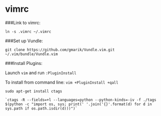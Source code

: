 vimrc
=====

###Link to vimrc:

`ln -s .vimrc ~/.vimrc`

###Set up Vundle:

`git clone https://github.com/gmarik/Vundle.vim.git ~/.vim/bundle/Vundle.vim`

###Install Plugins:

   Launch `vim` and run `:PluginInstall`

   To install from command line: `vim +PluginInstall +qall`

   `sudo apt-get install ctags`
    
    `ctags -R --fields=+l --languages=python --python-kinds=-iv -f ./tags $(python -c "import os, sys; print(' '.join('{}'.format(d) for d in sys.path if os.path.isdir(d)))")`
